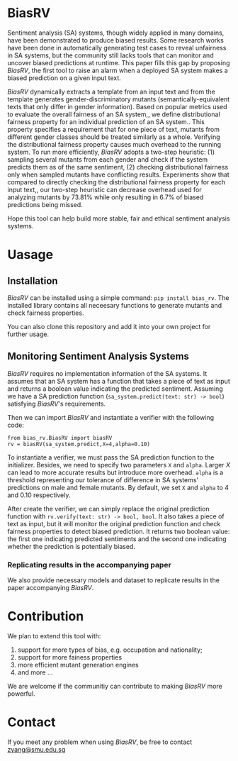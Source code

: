 # BiasRV
Sentiment analysis (SA) systems, though widely applied in many domains, have been demonstrated to produce biased results. Some research works have been done in automatically generating test cases to reveal unfairness in SA systems, but the community still lacks tools that can monitor and uncover biased predictions at runtime. This paper fills this gap by proposing *BiasRV*, the first tool to raise an alarm when a deployed SA system makes a biased prediction on a given input text. 

*BiasRV* dynamically extracts a template from an input text and from the template generates gender-discriminatory mutants (semantically-equivalent texts that only differ in gender information). Based on popular metrics used to evaluate the overall fairness of an SA system,, we define distributional fairness property for an individual prediction of an SA system.. This property specifies a requirement that for one piece of text, mutants from different gender classes should be treated similarly as a whole. Verifying the distributional fairness property causes much overhead to the running system. To run more efficiently, *BiasRV* adopts a two-step heuristic: (1) sampling several mutants from each gender and check if the system predicts them as of the same sentiment, (2) checking distributional fairness only when sampled mutants have conflicting results. Experiments show that compared to directly checking the distributional fairness property for each input text,, our two-step heuristic can decrease overhead used for analyzing mutants by $73.81\%$ while only resulting in $6.7\%$ of biased predictions being missed.

Hope this tool can help build more stable, fair and ethical sentiment analysis systems.

# Uasage

## Installation

*BiasRV* can be installed using a simple command: `pip install bias_rv`. The installed library contains all neceesary functions to generate mutants and check fairness properties.

You can also clone this repository and add it into your own project for further usage.

## Monitoring Sentiment Analysis Systems
*BiasRV* requires no implementation information of the SA systems. It assumes that an SA system has a function that takes a piece of text as input and returns a boolean value indicating the predicted sentiment. Assuming we have a SA prediction function (`sa_system.predict(text: str) -> bool`) satisfying *BiasRV*'s requirements.

Then we can import *BiasRV* and instantiate a verifier with the following code:

```
from bias_rv.BiasRV import biasRV
rv = biasRV(sa_system.predict,X=4,alpha=0.10)
```

To instantiate a verifier, we must pass the SA prediction function to the initializer. Besides, we need to specify two parameters `X` and `alpha`. Larger $X$ can lead to more accurate results but introduce more overhead. `alpha` is a threshold representing our tolerance of difference in SA systems' predictions on male and female mutants. By default, we set `X` and `alpha` to 4 and 0.10 respectively.

After create the verifier, we can simply replace the original prediction function with `rv.verify(text: str) -> bool, bool`. It also takes a piece of text as input, but it will monitor the original prediction function and check fairness properties to detect biased prediction. It returns two boolean value: the first one indicating predicted sentiments and the second one indicating whether the prediction is potentially biased.

### Replicating results in the accompanying paper
We also provide necessary models and dataset to replicate results in the paper accompanying *BiasRV*.




# Contribution
We plan to extend this tool with:
1. support for more types of bias, e.g. occupation and nationality;
2. support for more fainess properties
3. more efficient mutant generation engines
4. and more ...

We are welcome if the communitiy can contribute to making *BiasRV* more powerful.

# Contact
If you meet any problem when using *BiasRV*, be free to contact zyang@smu.edu.sg
